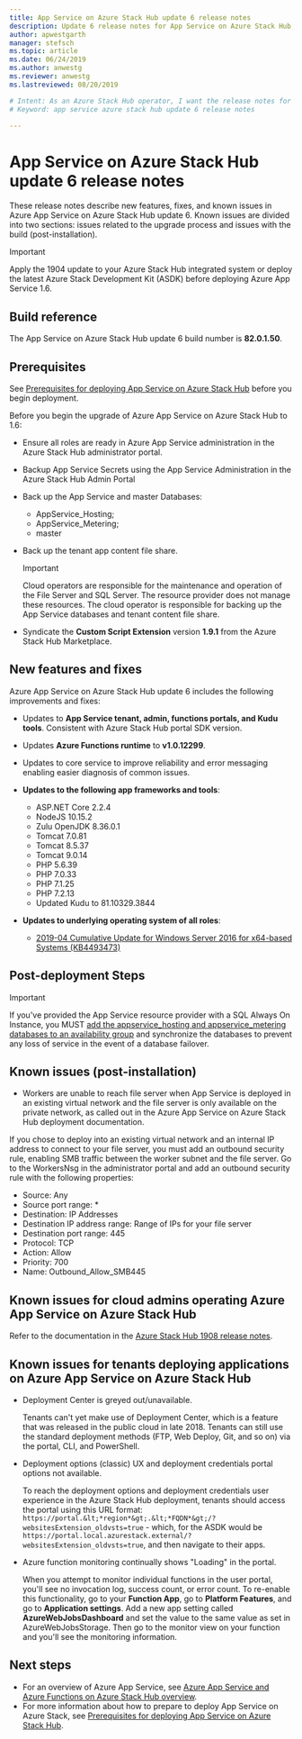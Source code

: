 ```yaml
---
title: App Service on Azure Stack Hub update 6 release notes 
description: Update 6 release notes for App Service on Azure Stack Hub, including new features, fixes, and known issues.
author: apwestgarth
manager: stefsch
ms.topic: article
ms.date: 06/24/2019
ms.author: anwestg
ms.reviewer: anwestg
ms.lastreviewed: 08/20/2019

# Intent: As an Azure Stack Hub operator, I want the release notes for update 6 of App Service on Azure Stack Hub so I can know the new features, fixes, and known issues.
# Keyword: app service azure stack hub update 6 release notes

---
```


# App Service on Azure Stack Hub update 6 release notes

These release notes describe new features, fixes, and known issues in Azure App Service on Azure Stack Hub update 6. Known issues are divided into two sections: issues related to the upgrade process and issues with the build (post-installation).

> [!IMPORTANT]
> Apply the 1904 update to your Azure Stack Hub integrated system or deploy the latest Azure Stack Development Kit (ASDK) before deploying Azure App Service 1.6.

## Build reference

The App Service on Azure Stack Hub update 6 build number is **82.0.1.50**.

## Prerequisites

See [Prerequisites for deploying App Service on Azure Stack Hub](azure-stack-app-service-before-you-get-started.md) before you begin deployment.

Before you begin the upgrade of Azure App Service on Azure Stack Hub to 1.6:

- Ensure all roles are ready in Azure App Service administration in the Azure Stack Hub administrator portal.

- Backup App Service Secrets using the App Service Administration in the Azure Stack Hub Admin Portal

- Back up the App Service and master Databases:
  - AppService_Hosting;
  - AppService_Metering;
  - master

- Back up the tenant app content file share.

  > [!Important]
  > Cloud operators are responsible for the maintenance and operation of the File Server and SQL Server.  The resource provider does not manage these resources.  The cloud operator is responsible for backing up the App Service databases and tenant content file share.

- Syndicate the **Custom Script Extension** version **1.9.1** from the Azure Stack Hub Marketplace.

## New features and fixes

Azure App Service on Azure Stack Hub update 6 includes the following improvements and fixes:

- Updates to **App Service tenant, admin, functions portals, and Kudu tools**. Consistent with Azure Stack Hub portal SDK version.

- Updates **Azure Functions runtime** to **v1.0.12299**.

- Updates to core service to improve reliability and error messaging enabling easier diagnosis of common issues.

- **Updates to the following app frameworks and tools**:

  - ASP.NET Core 2.2.4
  - NodeJS 10.15.2
  - Zulu OpenJDK 8.36.0.1
  - Tomcat 7.0.81
  - Tomcat 8.5.37
  - Tomcat 9.0.14
  - PHP 5.6.39
  - PHP 7.0.33
  - PHP 7.1.25
  - PHP 7.2.13
  - Updated Kudu to 81.10329.3844

- **Updates to underlying operating system of all roles**:
  - [2019-04 Cumulative Update for Windows Server 2016 for x64-based Systems (KB4493473)](https://support.microsoft.com/help/4493473/windows-10-update-kb4493473)

## Post-deployment Steps

> [!IMPORTANT]
> If you've provided the App Service resource provider with a SQL Always On Instance, you MUST [add the appservice_hosting and appservice_metering databases to an availability group](https://docs.microsoft.com/sql/database-engine/availability-groups/windows/availability-group-add-a-database) and synchronize the databases to prevent any loss of service in the event of a database failover.

## Known issues (post-installation)

- Workers are unable to reach file server when App Service is deployed in an existing virtual network and the file server is only available on the private network,  as called out in the Azure App Service on Azure Stack Hub deployment documentation.

If you chose to deploy into an existing virtual network and an internal IP address to connect to your file server, you must add an outbound security rule, enabling SMB traffic between the worker subnet and the file server. Go to the WorkersNsg in the administrator portal and add an outbound security rule with the following properties:

* Source: Any
* Source port range: *
* Destination: IP Addresses
* Destination IP address range: Range of IPs for your file server
* Destination port range: 445
* Protocol: TCP
* Action: Allow
* Priority: 700
* Name: Outbound_Allow_SMB445

## Known issues for cloud admins operating Azure App Service on Azure Stack Hub

Refer to the documentation in the [Azure Stack Hub 1908 release notes](/azure-stack/operator/release-notes?view=azs-1908).

## Known issues for tenants deploying applications on Azure App Service on Azure Stack Hub

- Deployment Center is greyed out/unavailable.

    Tenants can't yet make use of Deployment Center, which is a feature that was released in the public cloud in late 2018. Tenants can still use the standard deployment methods (FTP, Web Deploy, Git, and so on) via the portal, CLI, and PowerShell.

- Deployment options (classic) UX and deployment credentials portal options not available.

    To reach the deployment options and deployment credentials user experience in the Azure Stack Hub deployment, tenants should access the portal using this URL format: `https://portal.&lt;*region*&gt;.&lt;*FQDN*&gt;/?websitesExtension_oldvsts=true` - which, for the ASDK would be `https://portal.local.azurestack.external/?websitesExtension_oldvsts=true`, and then navigate to their apps.

- Azure function monitoring continually shows "Loading" in the portal.

    When you attempt to monitor individual functions in the user portal, you'll see no invocation log, success count, or error count. To re-enable this functionality, go to your **Function App**, go to **Platform Features**, and go to **Application settings**.  Add a new app setting called **AzureWebJobsDashboard** and set the value to the same value as set in AzureWebJobsStorage. Then go to the monitor view on your function and you'll see the monitoring information.

## Next steps

- For an overview of Azure App Service, see [Azure App Service and Azure Functions on Azure Stack Hub overview](azure-stack-app-service-overview.md).
- For more information about how to prepare to deploy App Service on Azure Stack, see [Prerequisites for deploying App Service on Azure Stack Hub](azure-stack-app-service-before-you-get-started.md).